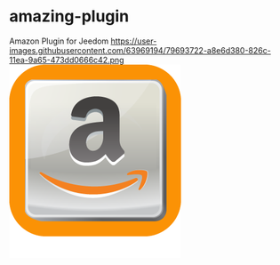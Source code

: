 # amazing-plugin
Amazon Plugin for Jeedom
https://user-images.githubusercontent.com/63969194/79693722-a8e6d380-826c-11ea-9a65-473dd0666c42.png
![Screenshot](amazing_icon.png)
